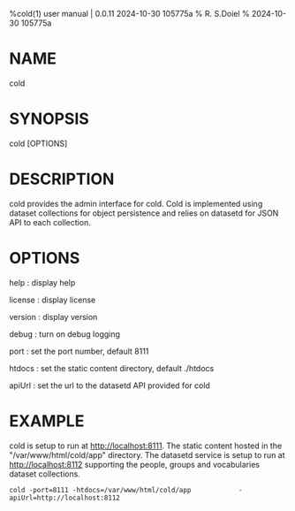 %cold(1) user manual | 0.0.11 2024-10-30 105775a
% R. S.Doiel
% 2024-10-30 105775a

# NAME

cold

# SYNOPSIS

cold [OPTIONS]

# DESCRIPTION

cold provides the admin interface for cold. Cold is implemented using dataset collections
for object persistence and relies on datasetd for JSON API to each collection.

# OPTIONS


help
: display help

license
: display license

version
: display version

debug
: turn on debug logging

port
: set the port number, default 8111

htdocs
: set the static content directory, default ./htdocs

apiUrl
: set the url to the datasetd API provided for cold


# EXAMPLE

cold is setup to run at <http://localhost:8111>. The static content hosted in
the "/var/www/html/cold/app" directory.  The datasetd service is setup to run at
<http://localhost:8112> supporting the people, groups and vocabularies dataset
collections.

~~~shell
cold -port=8111 -htdocs=/var/www/html/cold/app            -apiUrl=http://localhost:8112
~~~


